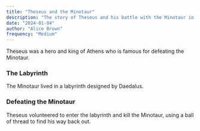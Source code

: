 ```yaml
---
title: "Theseus and the Minotaur"
description: "The story of Theseus and his battle with the Minotaur in the labyrinth."
date: "2024-01-04"
author: "Alice Brown"
frequency: "Medium"
---
```


Theseus was a hero and king of Athens who is famous for defeating the Minotaur.

### The Labyrinth
The Minotaur lived in a labyrinth designed by Daedalus.

### Defeating the Minotaur
Theseus volunteered to enter the labyrinth and kill the Minotaur, using a ball of thread to find his way back out.
